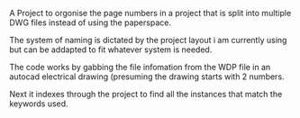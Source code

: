 A Project to orgonise the page numbers in a project that is split into multiple DWG files instead of using the paperspace.

The system of naming is dictated by the project layout i am currently using but can be addapted to fit whatever system is needed.

The code works by gabbing the file infomation from the WDP file in an autocad electrical drawing (presuming the drawing starts with 2 numbers.

Next it indexes through the project to find all the instances that match the keywords used.

